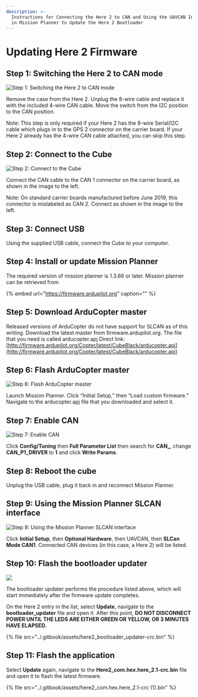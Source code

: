 ```yaml
---
description: >-
  Instructions for Connecting the Here 2 to CAN and Using the UAVCAN Interface
  in Mission Planner to Update the Here 2 Bootloader
---
```


# Updating Here 2 Firmware

## **Step 1: Switching the Here 2 to CAN mode**

![Step 1: Switching the Here 2 to CAN mode](../.gitbook/assets/step-1.jpg)

Remove the case from the Here 2. Unplug the 8-wire cable and replace it with the included 4-wire CAN cable. Move the switch from the I2C position to the CAN position.

Note: This step is only required if your Here 2 has the 8-wire Serial/I2C cable which plugs in to the GPS 2 connector on the carrier board. If your Here 2 already has the 4-wire CAN cable attached, you can skip this step.

## Step 2: Connect to the Cube

![Step 2: Connect to the Cube](../.gitbook/assets/step-2.jpg)

Connect the CAN cable to the CAN 1 connector on the carrier board, as shown in the image to the left.

Note: On standard carrier boards manufactured before June 2019, this connector is mislabeled as CAN 2. Connect as shown in the image to the left.

## Step 3: Connect USB

Using the supplied USB cable, connect the Cube to your computer.

## Step 4: Install or update Mission Planner

The required version of mission planner is 1.3.66 or later. Mission planner can be retrieved from

{% embed url="https://firmware.ardupilot.org" caption="" %}

## Step 5: Download ArduCopter master

Released versions of ArduCopter do not have support for SLCAN as of this writing. Download the latest master from firmware.ardupilot.org. The file that you need is called arducopter.apj Direct link: [http://firmware.ardupilot.org/Copter/latest/CubeBlack/arducopter.apj](http://firmware.ardupilot.org/Copter/latest/CubeBlack/arducopter.apj)

## Step 6: Flash ArduCopter master

![Step 6: Flash ArduCopter master](../.gitbook/assets/step-6.jpg)

Launch Mission Planner. Click “Initial Setup,” then “Load custom firmware.” Navigate to the arducopter.apj file that you downloaded and select it.

## Step 7: Enable CAN

![Step 7: Enable CAN](../.gitbook/assets/step-7.jpg)

Click **Config/Tuning** then **Full Parameter List** then search for **CAN\_**, change **CAN\_P1\_DRIVER** to **1** and click **Write Params**.

## Step 8: Reboot the cube

Unplug the USB cable, plug it back in and reconnect Mission Planner.

## Step 9: Using the Mission Planner SLCAN interface

![Step 9: Using the Mission Planner SLCAN interface](../.gitbook/assets/step-9.jpg)

Click **Initial Setup**, then **Optional Hardware**, then UAVCAN, then **SLCan Mode CAN1**. Connected CAN devices \(in this case, a Here 2\) will be listed.

## Step 10: Flash the bootloader updater

![](../.gitbook/assets/step10.jpg)

The bootloader updater performs the procedure listed above, which will start immediately after the firmware update completes.

On the Here 2 entry in the list, select **Update**, navigate to the **bootloader\_updater** file and open it. After this point, **DO NOT DISCONNECT POWER UNTIL THE LEDS ARE EITHER GREEN OR YELLOW, OR 3 MINUTES HAVE ELAPSED.**

{% file src="../.gitbook/assets/here2\_bootloader\_updater-crc.bin" %}

## Step 11: Flash the application

Select **Update** again, navigate to the **Here2\_com.hex.here\_2.1-crc.bin** file and open it to flash the latest firmware.

{% file src="../.gitbook/assets/here2\_com.hex.here\_2.1-crc \(1\).bin" %}

